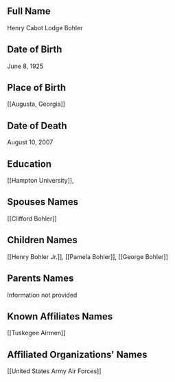 ## Full Name
Henry Cabot Lodge Bohler

## Date of Birth
June 8, 1925

## Place of Birth
[[Augusta, Georgia]]

## Date of Death
August 10, 2007

## Education
[[Hampton University]], 
## Spouses Names
[[Clifford Bohler]]

## Children Names
[[Henry Bohler Jr.]], [[Pamela Bohler]], [[George Bohler]] 

## Parents Names
Information not provided

## Known Affiliates Names
 [[Tuskegee Airmen]]

## Affiliated Organizations' Names
 [[United States Army Air Forces]]

